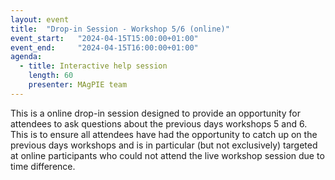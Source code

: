 ```yaml
---
layout: event
title:  "Drop-in Session - Workshop 5/6 (online)"
event_start:   "2024-04-15T15:00:00+01:00"
event_end:     "2024-04-15T16:00:00+01:00"
agenda:
  - title: Interactive help session
    length: 60
    presenter: MAgPIE team
---
```

This is a online drop-in session designed to provide an opportunity for attendees to ask questions about the previous days workshops 5 and 6. This is to ensure all attendees have had the opportunity to catch up on the previous days workshops and is in particular (but not exclusively) targeted at online participants who could not attend the live workshop session due to time difference.